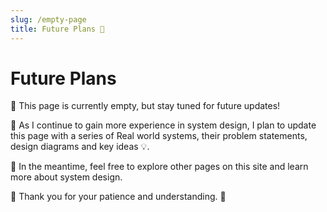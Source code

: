 ```yaml
---
slug: /empty-page
title: Future Plans 🚀
---
```


# Future Plans 

📝 This page is currently empty, but stay tuned for future updates! 

🎉 As I continue to gain more experience in system design, I plan to update this page with a series of Real world systems, their problem statements, design diagrams and key ideas 💡. 

👀 In the meantime, feel free to explore other pages on this site and learn more about system design. 

🙏 Thank you for your patience and understanding. 🤗 
